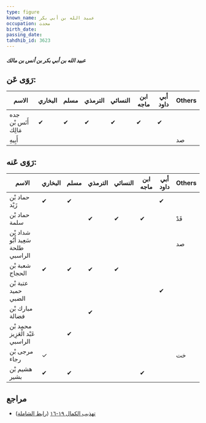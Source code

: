 ```yaml
---
type: figure
known_name: عبيد الله بن أبي بكر
occupation: محدث
birth_date:
passing_date:
tahdhib_id: 3623
---
```

##### عبيد الله بن أبي بكر بن أنس بن مالك

## رَوَى عَن:
| الاسم                | البخاري | مسلم | الترمذي | النسائي | ابن ماجه | أبي داود | Others |
| -------------------- | ------- | ---- | ------- | ------- | -------- | -------- | ------ |
| جده أَنَس بْن مَالِك | ✔       | ✔    | ✔       | ✔       | ✔        | ✔        |        |
| أَبِيهِ              |         |      |         |         |          |          | صد     |
## رَوَى عَنه:
| الاسم                              | البخاري | مسلم | الترمذي | النسائي | ابن ماجه | أبي داود | Others |
| ---------------------------------- | ------- | ---- | ------- | ------- | -------- | -------- | ------ |
| حماد بْن زَيْد                     | ✔       | ✔    |         |         |          | ✔        |        |
| حماد بْن سلمة                      |         |      | ✔       | ✔       | ✔        |          | قَدْ   |
| شداد بْن سَعِيد أَبُو طلحة الراسبي |         |      |         |         |          |          | صد     |
| شعبة بْن الحجاج                    | ✔       | ✔    | ✔       | ✔       |          |          |        |
| عتبة بْن حميد الضبي                |         |      |         |         |          | ✔        |        |
| مبارك بْن فضالة                    |         |      | ✔       |         |          |          |        |
| محمد بْن عَبْد الْعَزِيز الراسبي   |         | ✔    |         |         |          |          |        |
| مرجى بْن رجاء                      | ✓       |      |         |         |          |          | خت     |
| هشيم بْن بشير                      | ✔       | ✔    |         |         | ✔        |          |        |
## مراجع
- [تهذيب الكمال ١٩-١٦](obsidian://open?vault=Tahdhib-al-Kamal&file=Figures/٣٦٢٣-عبيد%20الله%20بن%20أبي%20بكر%20بن%20أنس%20بن%20مالك) ([رابط الشاملة](https://shamela.ws/book/3722/9590))